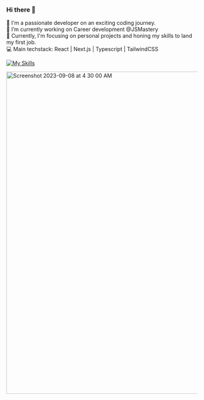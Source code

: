 ### Hi there 👋

🚀 I'm a passionate developer on an exciting coding journey. <br />
🔭 I’m currently working on Career development @JSMastery <br />
🔭 Currently, I'm focusing on personal projects and honing my skills to land my first job. <br />
💻 Main techstack: React | Next.js | Typescript | TailwindCSS 

[![My Skills](https://skillicons.dev/icons?i=react,nextjs,ts,tailwind,vscode&perline=5)](https://skillicons.dev)

<img width="848" alt="Screenshot 2023-09-08 at 4 30 00 AM" src="https://github.com/mlguels/mlguels/assets/104812366/a9607915-83f9-4530-a9d9-14b9cbc20a9f">
